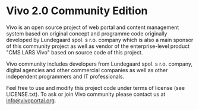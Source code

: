 Vivo 2.0 Community Edition
==========================
Vivo is an open source project of web portal and content management system based on original concept and programme code originally developed by Lundegaard spol. s r.o. company which is also a main sponsor of this community project as well as vendor of the enterprise-level product "CMS LARS Vivo" based on source code of this project.

Vivo community includes developers from Lundegaard spol. s r.o. company, digital agencies and other commercial companies as well as other independent programmers and IT professionals.

Feel free to use and modify this project code under terms of license (see LICENSE.txt). To ask or join Vivo community please contact us at info@vivoportal.org.